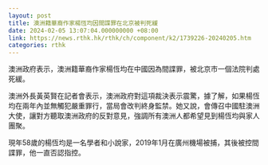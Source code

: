 ```yaml
---
layout: post
title: 澳洲籍華裔作家楊恆均因間諜罪在北京被判死緩
date: 2024-02-05 13:07:04.000000000 +08:00
link: https://news.rthk.hk/rthk/ch/component/k2/1739226-20240205.htm
categories: rthk
---
```


澳洲政府表示，澳洲籍華裔作家楊恆均在中國因為間諜罪，被北京市一個法院判處死緩。

澳洲外長黃英賢在記者會表示，澳洲政府對這項裁決表示震驚，據了解，如果楊恆均在兩年內並無觸犯嚴重罪行，當局會改判終身監禁。她又說，會傳召中國駐澳洲大使，讓對方聽取澳洲政府的反對意見，強調所有澳洲人都希望見到楊恆均與家人團聚。

現年58歲的楊恆均是一名學者和小說家，2019年1月在廣州機場被捕，其後被控間諜罪，他一直否認指控。
